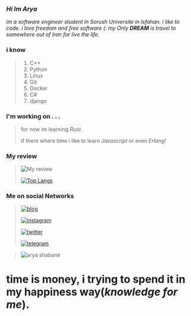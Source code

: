 ### _Hi Im Arya_

_im a software engineer student in Sorush Universite in Isfahan. i like to code. i love freedom and free software (:
my Only __DREAM__ is travel to somewhere out of Iran for live the life._


### i know
> 1. C++
> 2. Python
> 3. Linux
> 4. Git
> 5. Docker
> 6. C#
> 7. django

### I'm working on . . .
>  for now im learning _Rust_.
> 
>  if there where time i like to learn _Javascript_ or even _Erlang_!

### My review
> ![My review](https://github-readme-stats.vercel.app/api?username=shabane&show_icons=true&count_private=true&include_all_commits=true&theme=tokyonight)
>
> [![Top Langs](https://github-readme-stats.vercel.app/api/top-langs/?username=shabane&layout=compact&theme=tokyonight)](https://github.com/anuraghazra/github-readme-stats)


### Me on social Networks
> [![blog](https://s4.uupload.ir/files/icons8-google-sites-50_a03l.png)](https://virgool.io/@m_shabane)
> 
> [![instagram](https://s4.uupload.ir/files/icons8-instagram-50_orrv.png)](https://www.instagram.com/arya_shabane)
>
> [![twitter](https://s4.uupload.ir/files/icons8-twitter-circled-50_8et8.png)](https://twitter.com/m_shabane)
> 
> [![telegram](https://s4.uupload.ir/files/icons8-telegram-app-50_6jzs.png)](https://t.me/bitorbit) 



> ![arya shabane](https://s4.uupload.ir/files/in-time_bc0u.jpg)
# time is money, i trying to spend it in my happiness way(_knowledge for me_).
